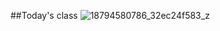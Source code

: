 ##Today's class
![18794580786_32ec24f583_z](https://cloud.githubusercontent.com/assets/676836/8153232/8212f8e0-1365-11e5-94b8-70b7a118450a.jpg)
